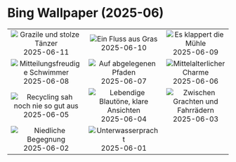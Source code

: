 # Bing Wallpaper (2025-06)

|  |  |  |
|:---:|:---:|:---:|
| ![](https://www.bing.com/th?id=OHR.FlamingosNamibia_DE-DE9012146004_400x240.jpg "Grazile und stolze Tänzer") 2025-06-11 | ![](https://www.bing.com/th?id=OHR.AerialEverglades_DE-DE7864298334_400x240.jpg "Ein Fluss aus Gras") 2025-06-10 | ![](https://www.bing.com/th?id=OHR.MillDetmold_DE-DE6095177325_400x240.jpg "Es klappert die Mühle") 2025-06-09 |
| ![](https://www.bing.com/th?id=OHR.StellarSeaLions_DE-DE0269577220_400x240.jpg "Mitteilungsfreudige Schwimmer") 2025-06-08 | ![](https://www.bing.com/th?id=OHR.PacificCrestTrail_DE-DE7215406983_400x240.jpg "Auf abgelegenen Pfaden") 2025-06-07 | ![](https://www.bing.com/th?id=OHR.DubrovnikTwilight_DE-DE7732789552_400x240.jpg "Mittelalterlicher Charme") 2025-06-06 |
| ![](https://www.bing.com/th?id=OHR.OlivaresMural_DE-DE8057580667_400x240.jpg "Recycling sah noch nie so gut aus") 2025-06-05 | ![](https://www.bing.com/th?id=OHR.CalaLuna_DE-DE8318114983_400x240.jpg "Lebendige Blautöne, klare Ansichten") 2025-06-04 | ![](https://www.bing.com/th?id=OHR.BicyclesUtrecht_DE-DE4256517633_400x240.jpg "Zwischen Grachten und Fahrrädern") 2025-06-03 |
| ![](https://www.bing.com/th?id=OHR.ChickAhnepark_DE-DE9261263631_400x240.jpg "Niedliche Begegnung") 2025-06-02 | ![](https://www.bing.com/th?id=OHR.GrandeTerreReef_DE-DE5368451110_400x240.jpg "Unterwasserpracht") 2025-06-01 |  |
